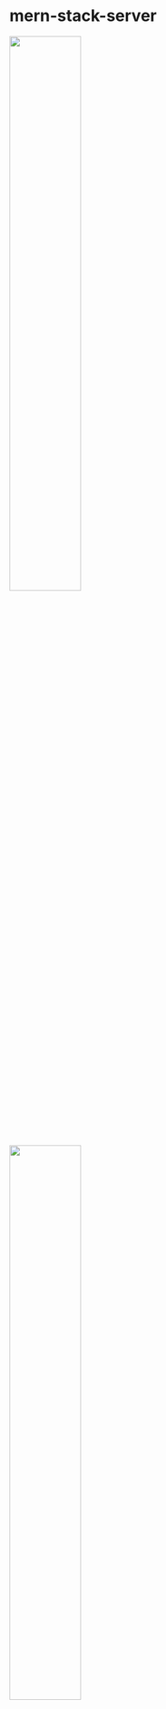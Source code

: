 # mern-stack-server

<a href="#"><img width="50%" height="auto" src="https://upload.wikimedia.org/wikipedia/commons/d/db/Npm-logo.svg" height="50px"/></a>
<a href="#"><img width="50%" height="auto" src="https://upload.wikimedia.org/wikipedia/commons/thumb/d/d9/Node.js_logo.svg/590px-Node.js_logo.svg.png" height="50px"/></a>
<br/>  

1-) npm install
<br/>  
2-) npm run dev


```sh
npm i 'a lot of things(will update later)'
```
